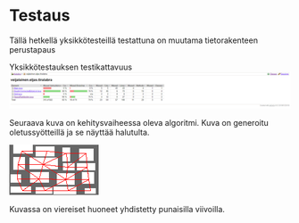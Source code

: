 # Testaus


Tällä hetkellä yksikkötesteillä testattuna on muutama tietorakenteen perustapaus

Yksikkötestauksen testikattavuus
![](media/Testikattavuus.png)


Seuraava kuva on kehitysvaiheessa oleva algoritmi. Kuva on generoitu oletussyötteillä ja se näyttää halutulta.


![](media/o.png)

Kuvassa on viereiset huoneet yhdistetty punaisilla viivoilla.

